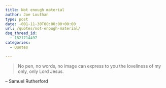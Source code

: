 ```yaml
---
title: Not enough material
author: Joe Louthan
type: post
date: -001-11-30T00:00:00+00:00
url: /quotes/not-enough-material/
dsq_thread_id:
  - 1821714497
categories:
  - Quotes

---
```

> No pen, no words, no image can express to you the loveliness of my only, only Lord Jesus.

&#8211; Samuel Rutherford